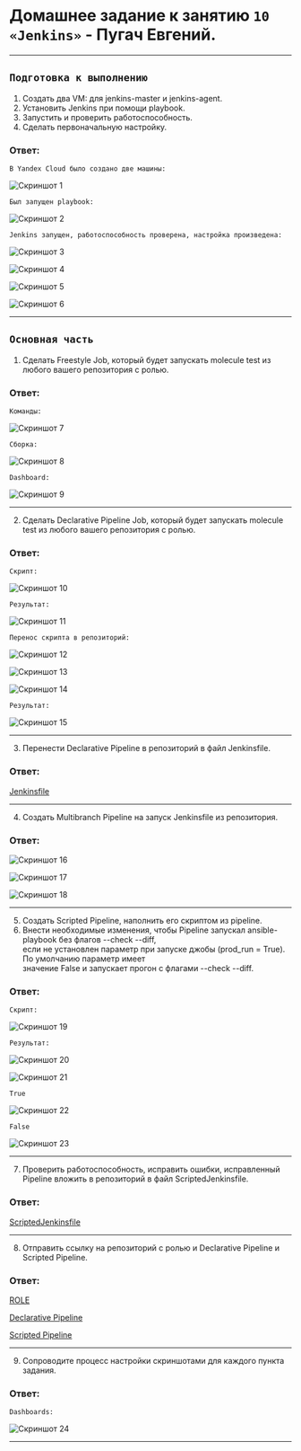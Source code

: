 # Домашнее задание к занятию `10 «Jenkins»` - Пугач Евгений.


---

## `Подготовка к выполнению`

1. Создать два VM: для jenkins-master и jenkins-agent.
2. Установить Jenkins при помощи playbook.
3. Запустить и проверить работоспособность.
4. Сделать первоначальную настройку.

### Ответ:

`В Yandex Cloud было создано две машины:`

![Скриншот 1](https://github.com/PugachEV72/Images/blob/master/2024-01-28_15-59-20.png)

`Был запущен playbook:`

![Скриншот 2](https://github.com/PugachEV72/Images/blob/master/2024-01-28_16-05-03.png)

`Jenkins запущен, работоспособность проверена, настройка произведена:`

![Скриншот 3](https://github.com/PugachEV72/Images/blob/master/2024-01-28_16-12-37.png)

![Скриншот 4](https://github.com/PugachEV72/Images/blob/master/2024-01-28_18-56-54.png)

![Скриншот 5](https://github.com/PugachEV72/Images/blob/master/2024-01-28_21-53-34.png)

![Скриншот 6](https://github.com/PugachEV72/Images/blob/master/2024-01-28_21-54-04.png)

---

## `Основная часть`

1. Сделать Freestyle Job, который будет запускать molecule test из любого вашего репозитория с ролью.

### Ответ:

`Команды:`

![Скриншот 7](https://github.com/PugachEV72/Images/blob/master/2024-01-31_19-59-21.png)

`Сборка:`

![Скриншот 8](https://github.com/PugachEV72/Images/blob/master/2024-01-28_22-03-45.png)

`Dashboard:`

![Скриншот 9](https://github.com/PugachEV72/Images/blob/master/2024-01-28_22-04-32.png)

---

2. Сделать Declarative Pipeline Job, который будет запускать molecule test из любого вашего репозитория с ролью.

### Ответ:

`Скрипт:`

![Скриншот 10](https://github.com/PugachEV72/Images/blob/master/2024-01-31_20-07-50.png)

`Результат:`

![Скриншот 11](https://github.com/PugachEV72/Images/blob/master/2024-01-31_20-06-53.png)

`Перенос скрипта в репозиторий:`

![Скриншот 12](https://github.com/PugachEV72/Images/blob/master/2024-01-31_20-17-27.png)

![Скриншот 13](https://github.com/PugachEV72/Images/blob/master/2024-01-31_20-17-56.png)

![Скриншот 14](https://github.com/PugachEV72/Images/blob/master/2024-01-31_20-18-27.png)

`Результат:`

![Скриншот 15](https://github.com/PugachEV72/Images/blob/master/2024-01-31_20-15-49.png)

---

3. Перенести Declarative Pipeline в репозиторий в файл Jenkinsfile.

### Ответ:

[Jenkinsfile](https://github.com/PugachEV72/lighthouse-role/blob/master/Jenkinsfile)

---

4. Создать Multibranch Pipeline на запуск Jenkinsfile из репозитория.

### Ответ:

![Скриншот 16](https://github.com/PugachEV72/Images/blob/master/2024-01-31_22-02-49.png)

![Скриншот 17](https://github.com/PugachEV72/Images/blob/master/2024-01-31_22-03-53.png)

![Скриншот 18](https://github.com/PugachEV72/Images/blob/master/2024-01-31_22-13-03.png)

---

5. Создать Scripted Pipeline, наполнить его скриптом из pipeline.
6. Внести необходимые изменения, чтобы Pipeline запускал ansible-playbook без флагов --check --diff,  
   если не установлен параметр при запуске джобы (prod_run = True). По умолчанию параметр имеет  
   значение False и запускает прогон с флагами --check --diff.

### Ответ:

`Скрипт:`

![Скриншот 19](https://github.com/PugachEV72/Images/blob/master/2024-01-31_23-56-42.png)

`Результат:`

![Скриншот 20](https://github.com/PugachEV72/Images/blob/master/2024-01-31_23-23-31.png)

![Скриншот 21](https://github.com/PugachEV72/Images/blob/master/2024-01-31_23-24-06.png)

`True`

![Скриншот 22](https://github.com/PugachEV72/Images/blob/master/2024-01-31_23-25-08.png)

`False`

![Скриншот 23](https://github.com/PugachEV72/Images/blob/master/2024-01-31_23-26-18.png)

---

7. Проверить работоспособность, исправить ошибки, исправленный Pipeline вложить в репозиторий в файл ScriptedJenkinsfile.

### Ответ:

[ScriptedJenkinsfile](https://github.com/PugachEV72/09-ci-04-jenkins/blob/main/ScriptedJenkinsfile)

---

8. Отправить ссылку на репозиторий с ролью и Declarative Pipeline и Scripted Pipeline.

### Ответ:

[ROLE](https://github.com/PugachEV72/lighthouse-role)

[Declarative Pipeline](https://github.com/PugachEV72/lighthouse-role/blob/master/Jenkinsfile)

[Scripted Pipeline](https://github.com/PugachEV72/09-ci-04-jenkins/blob/main/ScriptedJenkinsfile)

---

9. Сопроводите процесс настройки скриншотами для каждого пункта задания.

### Ответ:

`Dashboards:`

![Скриншот 24](https://github.com/PugachEV72/Images/blob/master/2024-02-01_00-03-50.png)

---

